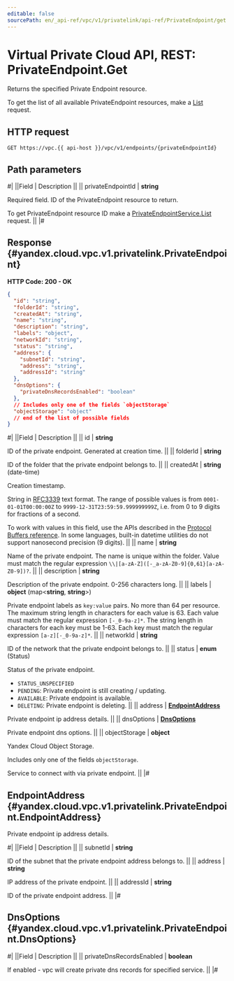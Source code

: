 ```yaml
---
editable: false
sourcePath: en/_api-ref/vpc/v1/privatelink/api-ref/PrivateEndpoint/get.md
---
```


# Virtual Private Cloud API, REST: PrivateEndpoint.Get

Returns the specified Private Endpoint resource.

To get the list of all available PrivateEndpoint resources, make a [List](/docs/vpc/api-ref/PrivateEndpoint/list#List)
request.

## HTTP request

```
GET https://vpc.{{ api-host }}/vpc/v1/endpoints/{privateEndpointId}
```

## Path parameters

#|
||Field | Description ||
|| privateEndpointId | **string**

Required field. ID of the PrivateEndpoint resource to return.

To get PrivateEndpoint resource ID make a [PrivateEndpointService.List](/docs/vpc/api-ref/PrivateEndpoint/list#List)
request. ||
|#

## Response {#yandex.cloud.vpc.v1.privatelink.PrivateEndpoint}

**HTTP Code: 200 - OK**

```json
{
  "id": "string",
  "folderId": "string",
  "createdAt": "string",
  "name": "string",
  "description": "string",
  "labels": "object",
  "networkId": "string",
  "status": "string",
  "address": {
    "subnetId": "string",
    "address": "string",
    "addressId": "string"
  },
  "dnsOptions": {
    "privateDnsRecordsEnabled": "boolean"
  },
  // Includes only one of the fields `objectStorage`
  "objectStorage": "object"
  // end of the list of possible fields
}
```

#|
||Field | Description ||
|| id | **string**

ID of the private endpoint. Generated at creation time. ||
|| folderId | **string**

ID of the folder that the private endpoint belongs to. ||
|| createdAt | **string** (date-time)

Creation timestamp.

String in [RFC3339](https://www.ietf.org/rfc/rfc3339.txt) text format. The range of possible values is from
`0001-01-01T00:00:00Z` to `9999-12-31T23:59:59.999999999Z`, i.e. from 0 to 9 digits for fractions of a second.

To work with values in this field, use the APIs described in the
[Protocol Buffers reference](https://developers.google.com/protocol-buffers/docs/reference/overview).
In some languages, built-in datetime utilities do not support nanosecond precision (9 digits). ||
|| name | **string**

Name of the private endpoint.
The name is unique within the folder.
Value must match the regular expression
``\\|[a-zA-Z]([-_a-zA-Z0-9]{0,61}[a-zA-Z0-9])?``. ||
|| description | **string**

Description of the private endpoint. 0-256 characters long. ||
|| labels | **object** (map<**string**, **string**>)

Private endpoint labels as `key:value` pairs.
No more than 64 per resource.
The maximum string length in characters for each value is 63.
Each value must match the regular expression `[-_0-9a-z]*`.
The string length in characters for each key must be 1-63.
Each key must match the regular expression `[a-z][-_0-9a-z]*`. ||
|| networkId | **string**

ID of the network that the private endpoint belongs to. ||
|| status | **enum** (Status)

Status of the private endpoint.

- `STATUS_UNSPECIFIED`
- `PENDING`: Private endpoint is still creating / updating.
- `AVAILABLE`: Private endpoint is available.
- `DELETING`: Private endpoint is deleting. ||
|| address | **[EndpointAddress](#yandex.cloud.vpc.v1.privatelink.PrivateEndpoint.EndpointAddress)**

Private endpoint ip address details. ||
|| dnsOptions | **[DnsOptions](#yandex.cloud.vpc.v1.privatelink.PrivateEndpoint.DnsOptions)**

Private endpoint dns options. ||
|| objectStorage | **object**

Yandex Cloud Object Storage.

Includes only one of the fields `objectStorage`.

Service to connect with via private endpoint. ||
|#

## EndpointAddress {#yandex.cloud.vpc.v1.privatelink.PrivateEndpoint.EndpointAddress}

Private endpoint ip address details.

#|
||Field | Description ||
|| subnetId | **string**

ID of the subnet that the private endpoint address belongs to. ||
|| address | **string**

IP address of the private endpoint. ||
|| addressId | **string**

ID of the private endpoint address. ||
|#

## DnsOptions {#yandex.cloud.vpc.v1.privatelink.PrivateEndpoint.DnsOptions}

#|
||Field | Description ||
|| privateDnsRecordsEnabled | **boolean**

If enabled - vpc will create private dns records for specified service. ||
|#